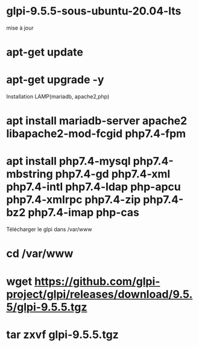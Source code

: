 # glpi-9.5.5-sous-ubuntu-20.04-lts
mise à jour
# apt-get update
# apt-get upgrade -y
Installation LAMP(mariadb, apache2,php)
# apt install mariadb-server apache2 libapache2-mod-fcgid php7.4-fpm
# apt install php7.4-mysql php7.4-mbstring php7.4-gd php7.4-xml php7.4-intl php7.4-ldap php-apcu php7.4-xmlrpc php7.4-zip php7.4-bz2 php7.4-imap php-cas
Télécharger le glpi dans /var/www
# cd /var/www
# wget https://github.com/glpi-project/glpi/releases/download/9.5.5/glpi-9.5.5.tgz
# tar zxvf glpi-9.5.5.tgz 

